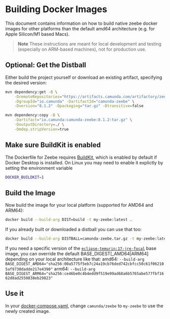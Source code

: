 # Building Docker Images

This document contains information on how to build native zeebe docker images for other platforms
than the default amd64 architecture (e.g. for Apple Silicon/M1 based Macs).

> **Note**
> These instructions are meant for local development and testing (especially on ARM-based machines),
> not for production use.

## Optional: Get the Distball

Either build the project yourself or download an existing artifact, specifying the desired version:

```bash
mvn dependency:get -B \
    -DremoteRepositories="https://artifacts.camunda.com/artifactory/zeebe-io/" \
    -DgroupId="io.camunda" -DartifactId="camunda-zeebe" \
    -Dversion="8.1.2" -Dpackaging="tar.gz" -Dtransitive=false

mvn dependency:copy -B \
    -Dartifact="io.camunda:camunda-zeebe:8.1.2:tar.gz" \
    -DoutputDirectory=./ \
    -Dmdep.stripVersion=true
```

## Make sure BuildKit is enabled

The Dockerfile for Zeebe
requires [BuildKit](https://docs.docker.com/build/buildkit/#getting-started),
which is enabled by default if Docker Desktop is installed.
On Linux you may need to enable it explictly by setting the environment variable

```bash
DOCKER_BUILDKIT=1
```

## Build the Image

Now build the image for your local platform (supported for AMD64 and ARM64):

```bash
docker build --build-arg DIST=build -t my-zeebe:latest .
```

If you already built or downloaded a distball you can use that too:

```bash
docker build --build-arg DISTBALL=camunda-zeebe.tar.gz -t my-zeebe:latest .
```

If you need a specific version of
the [`eclipse-temurin:17-jre-focal`](https://hub.docker.com/layers/library/eclipse-temurin/17-jre-focal/images/sha256-e7fe469c4e729ff0ed6ff464f41eaff0e4cb9b6fe7efe71754d8935c8118eb87?context=explore)
base image,
you can override the default BASE_DIGEST[_AMD64|ARM64] depending on your local architecture like
that:
amd64: `--build-arg BASE_DIGEST_AMD64="sha256:00a5775f5eb7c24a19cb76ded742cbfcc50c61f062105af9730dadde217e4390"`
arm64: `--build-arg BASE_DIGEST_ARM64="sha256:ce46be0c4b4edd9f519e99ad68a6b5765abe577fbf1662d8ad2550838eb29823"`

## Use it

In your [docker-compose.yaml](../docker/compose/docker-compose.yaml), change `camunda/zeebe`
to `my-zeebe` to use the newly created image.
